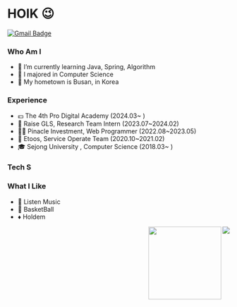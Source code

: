 # HOIK 😉
[![Gmail Badge](https://img.shields.io/badge/Gmail-D14836?style=flat&logo=Gmail&logoColor=white)](mailto:bluesky2915@gmail.com)
### Who Am I
- 🌱 I’m currently learning Java, Spring, Algorithm
- 🥇 I majored in Computer Science
- 🚅 My hometown is Busan, in Korea

### Experience
- 💵 The 4th Pro Digital Academy (2024.03~ )
- 📄 Raise GLS, Research Team Intern (2023.07~2024.02)
- 🧑‍💻 Pinacle Investment, Web Programmer (2022.08~2023.05) 
- 🏢 Etoos, Service Operate Team (2020.10~2021.02)
- 🎓 Sejong University , Computer Science (2018.03~ )

### Tech S



### What I Like
- 🎵 Listen Music
- 🏀 BasketBall
- ♦️ Holdem

<img align='right' src="http://mazassumnida.wtf/api/v2/generate_badge?boj=wkdghdlr1">
<img align='right' src="https://github-readme-stats.vercel.app/api?username=JangHoIk1" height="165">

